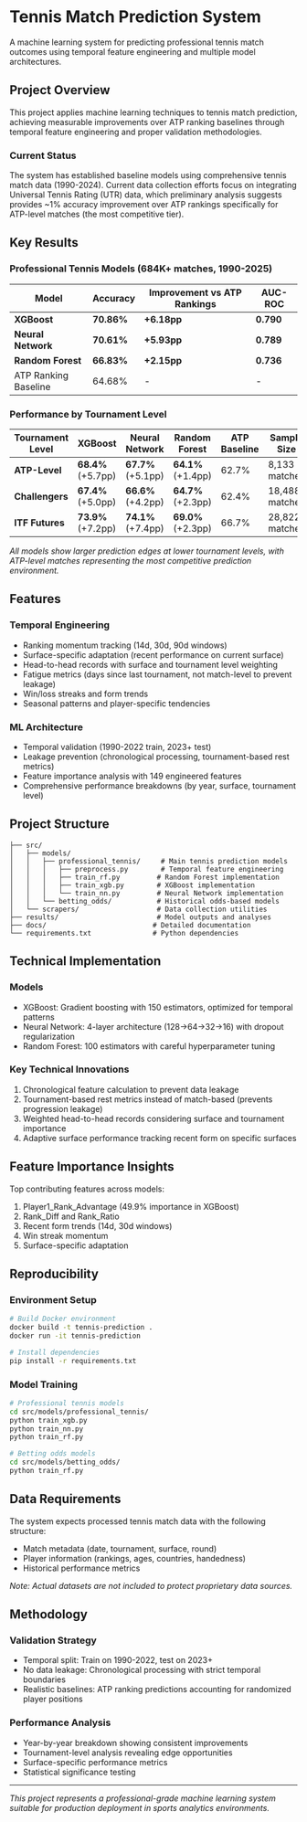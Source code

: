# Tennis Match Prediction System

A machine learning system for predicting professional tennis match outcomes using temporal feature engineering and multiple model architectures.

## Project Overview

This project applies machine learning techniques to tennis match prediction, achieving measurable improvements over ATP ranking baselines through temporal feature engineering and proper validation methodologies.

### Current Status
The system has established baseline models using comprehensive tennis match data (1990-2024). Current data collection efforts focus on integrating Universal Tennis Rating (UTR) data, which preliminary analysis suggests provides ~1% accuracy improvement over ATP rankings specifically for ATP-level matches (the most competitive tier).

## Key Results

### Professional Tennis Models (684K+ matches, 1990-2025)

| Model | Accuracy | Improvement vs ATP Rankings | AUC-ROC |
|-------|----------|----------------------------|---------|
| **XGBoost** | **70.86%** | **+6.18pp** | **0.790** |
| **Neural Network** | **70.61%** | **+5.93pp** | **0.789** |
| **Random Forest** | **66.83%** | **+2.15pp** | **0.736** |
| ATP Ranking Baseline | 64.68% | - | - |

### Performance by Tournament Level

| Tournament Level | XGBoost | Neural Network | Random Forest | ATP Baseline | Sample Size |
|------------------|---------|----------------|---------------|--------------|-------------|
| **ATP-Level** | **68.4%** (+5.7pp) | **67.7%** (+5.1pp) | **64.1%** (+1.4pp) | 62.7% | 8,133 matches |
| **Challengers** | **67.4%** (+5.0pp) | **66.6%** (+4.2pp) | **64.7%** (+2.3pp) | 62.4% | 18,488 matches |
| **ITF Futures** | **73.9%** (+7.2pp) | **74.1%** (+7.4pp) | **69.0%** (+2.3pp) | 66.7% | 28,822 matches |

*All models show larger prediction edges at lower tournament levels, with ATP-level matches representing the most competitive prediction environment.*

## Features

### Temporal Engineering
- Ranking momentum tracking (14d, 30d, 90d windows)
- Surface-specific adaptation (recent performance on current surface)
- Head-to-head records with surface and tournament level weighting
- Fatigue metrics (days since last tournament, not match-level to prevent leakage)
- Win/loss streaks and form trends
- Seasonal patterns and player-specific tendencies

### ML Architecture
- Temporal validation (1990-2022 train, 2023+ test)
- Leakage prevention (chronological processing, tournament-based rest metrics)
- Feature importance analysis with 149 engineered features
- Comprehensive performance breakdowns (by year, surface, tournament level)

## Project Structure

```
├── src/
│   ├── models/
│   │   ├── professional_tennis/     # Main tennis prediction models
│   │   │   ├── preprocess.py        # Temporal feature engineering
│   │   │   ├── train_rf.py         # Random Forest implementation
│   │   │   ├── train_xgb.py        # XGBoost implementation
│   │   │   └── train_nn.py         # Neural Network implementation
│   │   └── betting_odds/           # Historical odds-based models
│   └── scrapers/                   # Data collection utilities
├── results/                        # Model outputs and analyses
├── docs/                          # Detailed documentation
└── requirements.txt               # Python dependencies
```

## Technical Implementation

### Models
- XGBoost: Gradient boosting with 150 estimators, optimized for temporal patterns
- Neural Network: 4-layer architecture (128→64→32→16) with dropout regularization
- Random Forest: 100 estimators with careful hyperparameter tuning

### Key Technical Innovations
1. Chronological feature calculation to prevent data leakage
2. Tournament-based rest metrics instead of match-based (prevents progression leakage)
3. Weighted head-to-head records considering surface and tournament importance
4. Adaptive surface performance tracking recent form on specific surfaces

## Feature Importance Insights

Top contributing features across models:
1. Player1_Rank_Advantage (49.9% importance in XGBoost)
2. Rank_Diff and Rank_Ratio 
3. Recent form trends (14d, 30d windows)
4. Win streak momentum
5. Surface-specific adaptation

## Reproducibility

### Environment Setup
```bash
# Build Docker environment
docker build -t tennis-prediction .
docker run -it tennis-prediction

# Install dependencies
pip install -r requirements.txt
```

### Model Training
```bash
# Professional tennis models
cd src/models/professional_tennis/
python train_xgb.py
python train_nn.py  
python train_rf.py

# Betting odds models
cd src/models/betting_odds/
python train_rf.py
```

## Data Requirements

The system expects processed tennis match data with the following structure:
- Match metadata (date, tournament, surface, round)
- Player information (rankings, ages, countries, handedness)
- Historical performance metrics

*Note: Actual datasets are not included to protect proprietary data sources.*

## Methodology

### Validation Strategy
- Temporal split: Train on 1990-2022, test on 2023+
- No data leakage: Chronological processing with strict temporal boundaries
- Realistic baselines: ATP ranking predictions accounting for randomized player positions

### Performance Analysis
- Year-by-year breakdown showing consistent improvements
- Tournament-level analysis revealing edge opportunities
- Surface-specific performance metrics
- Statistical significance testing

---

*This project represents a professional-grade machine learning system suitable for production deployment in sports analytics environments.*